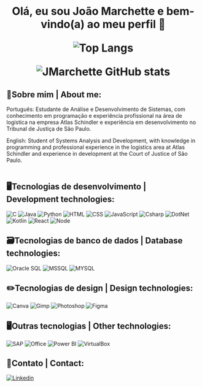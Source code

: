 <h1 align="center"> Olá, eu sou João Marchette e bem-vindo(a) ao meu perfil 👾 

  ![Top Langs](https://github-readme-stats.vercel.app/api/top-langs/?username=jmarchette&layout=compact&theme=tokyonight)
  
  ![JMarchette GitHub stats](https://github-readme-stats.vercel.app/api?username=jmarchette&show_icons=true&theme=tokyonight&hide=stars,issues,prs)
  <br>
## 👾Sobre mim | About me:
  Português: Estudante de Análise e Desenvolvimento de Sistemas, com conhecimento em programação e experiência profissional na área de logística na empresa Atlas Schindler e experiência em desenvolvimento no Tribunal de Justiça de São Paulo.
  
  English: Student of Systems Analysis and Development, with knowledge in programming and professional experience in the logistics area at Atlas Schindler and experience in development at the Court of Justice of São Paulo.
  <br><br>
</h1>

  ## 🖥️Tecnologias de desenvolvimento | Development technologies:
  
  ![C](https://img.shields.io/badge/C-00599C?style=for-the-badge&logo=c&logoColor=white)
  ![Java](https://img.shields.io/badge/Java-ED8B00?style=for-the-badge&logo=openjdk&logoColor=white)
  ![Python](https://img.shields.io/badge/Python-3776AB?style=for-the-badge&logo=python&logoColor=white)
  ![HTML](https://img.shields.io/badge/HTML5-E34F26?style=for-the-badge&logo=html5&logoColor=white)
  ![CSS](https://img.shields.io/badge/CSS3-1572B6?style=for-the-badge&logo=css3&logoColor=white)
  ![JavaScript](https://img.shields.io/badge/JavaScript-323330?style=for-the-badge&logo=javascript&logoColor=F7DF1E)
  ![Csharp](https://img.shields.io/badge/C%23-239120?style=for-the-badge&logo=c-sharp&logoColor=white)
  ![DotNet](https://img.shields.io/badge/.NET-5C2D91?style=for-the-badge&logo=.net&logoColor=white)
  ![Kotlin](https://img.shields.io/badge/Kotlin-0095D5?&style=for-the-badge&logo=kotlin&logoColor=white)
  ![React](https://img.shields.io/badge/React-20232A?style=for-the-badge&logo=react&logoColor=61DAFB)
  ![Node](https://img.shields.io/badge/Node.js-43853D?style=for-the-badge&logo=node.js&logoColor=white)
  
  ## 🗃️Tecnologias de banco de dados | Database technologies:
  ![Oracle SQL](https://img.shields.io/badge/Oracle-F80000?style=for-the-badge&logo=Oracle&logoColor=white)
  ![MSSQL](https://img.shields.io/badge/Microsoft%20SQL%20Server-CC2927?style=for-the-badge&logo=microsoft%20sql%20server&logoColor=white)
  ![MYSQL](https://img.shields.io/badge/MySQL-00000F?style=for-the-badge&logo=mysql&logoColor=white)
  
  ## ✏️Tecnologias de design | Design technologies:
  ![Canva](https://img.shields.io/badge/Canva-%2300C4CC.svg?&style=for-the-badge&logo=Canva&logoColor=white)
  ![Gimp](https://img.shields.io/badge/gimp-5C5543?style=for-the-badge&logo=gimp&logoColor=white)
  ![Photoshop](https://img.shields.io/badge/Adobe%20Photoshop-31A8FF?style=for-the-badge&logo=Adobe%20Photoshop&logoColor=black)
  ![Figma](https://img.shields.io/badge/Figma-F24E1E?style=for-the-badge&logo=figma&logoColor=white)
  
  ## 🖥️Outras tecnologias | Other technologies:
  ![SAP](https://img.shields.io/badge/SAP-0FAAFF?style=for-the-badge&logo=sap&logoColor=white)
  ![Office](https://img.shields.io/badge/Microsoft_Office-D83B01?style=for-the-badge&logo=microsoft-office&logoColor=white)
  ![Power BI](https://img.shields.io/badge/PowerBI-F2C811?style=for-the-badge&logo=Power%20BI&logoColor=white)
  ![VirtualBox](https://img.shields.io/badge/VirtualBox-21416b?style=for-the-badge&logo=VirtualBox&logoColor=white)
  
  
  ## 📲Contato | Contact:
  [![Linkedin](https://img.shields.io/badge/LinkedIn-0077B5?style=for-the-badge&logo=linkedin&logoColor=white)](https://www.linkedin.com/in/jo%C3%A3o-marchette-6659861b5/)
  
